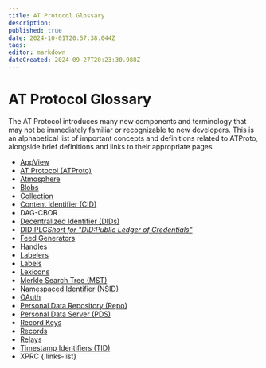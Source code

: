 ```yaml
---
title: AT Protocol Glossary
description: 
published: true
date: 2024-10-01T20:57:38.044Z
tags: 
editor: markdown
dateCreated: 2024-09-27T20:23:30.988Z
---
```


# AT Protocol Glossary

The AT Protocol introduces many new components and terminology that may not be immediately familiar or recognizable to new developers. This is an alphabetical list of important concepts and definitions related to ATProto, alongside brief definitions and links to their appropriate pages.

- [AppView](/AT_Protocol/Core_Components/AppView)
- [AT Protocol (ATProto)](/AT_Protocol)
- [Atmosphere](/AT_Protocol/Atmospehere)
- [Blobs](/AT_Protocol/Core_Components/Personal_Data_Server/Blobs)
- [Collection]()
- [Content Identifier (CID)](/AT_Protocol/Core_Components/Personal_Data_Server/Personal_Data_Repositories/Records/Content_Identifier_(CID))
- DAG-CBOR
- [Decentralized Identifier (DIDs)](/AT_Protocol/Identity/Decentralized_Identifiers)
- [DID:PLC*Short for "DID:Public Ledger of Credentials"*](/AT_Protocol/Identity/Decentralized_Identifiers/DID:PLC)
- [Feed Generators](/AT_Protocol/Opinionated_Services/Feed_Generators)
- [Handles](/AT_Protocol/Identity/Handles)
- [Labelers](/AT_Protocol/Opinionated_Services/Labelers)
- [Labels](/AT_Protocol/Opinionated_Services/Labelers/Labels)
- [Lexicons](/AT_Protocol/Core_Components/Personal_Data_Server/Personal_Data_Repositories/Records/Lexicons)
- [Merkle Search Tree (MST)](/AT_Protocol/Core_Components/Personal_Data_Server/Personal_Data_Repositories/Records/Merkle_Search_Tree_(MST))
- [Namespaced Identifier (NSID)](/AT_Protocol/Core_Components/Personal_Data_Server/Personal_Data_Repositories/Records/Namespaced_Identifiers_(NSIDs))
- [OAuth](/AT_Protocol/Identity/OAuth)
- [Personal Data Repository (Repo)](/AT_Protocol/Core_Components/Personal_Data_Server/Personal_Data_Repositories)
- [Personal Data Server (PDS)](/AT_Protocol/Core_Components/Personal_Data_Server)
- [Record Keys](/AT_Protocol/Core_Components/Personal_Data_Server/Personal_Data_Repositories/Records/Record_Key)
- [Records](/AT_Protocol/Core_Components/Personal_Data_Server/Personal_Data_Repositories/Records)
- [Relays](/AT_Protocol/Core_Components/Relay)
- [Timestamp Identifiers (TID)](/AT_Protocol/Core_Components/Personal_Data_Server/Personal_Data_Repositories/Records/Record_Key/Timestamp_Identifier_(TID))
- XPRC
{.links-list}